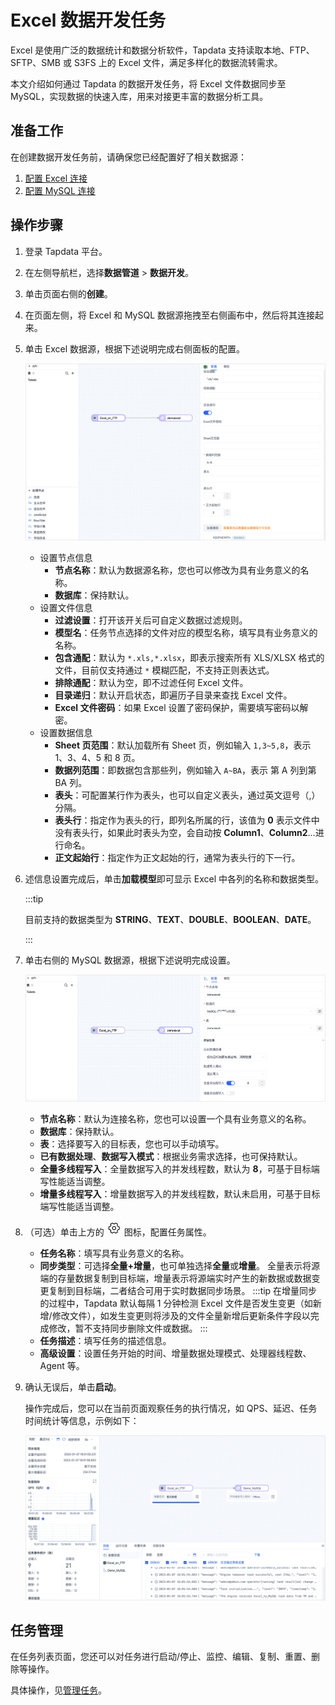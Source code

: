 # Excel 数据开发任务

Excel 是使用广泛的数据统计和数据分析软件，Tapdata 支持读取本地、FTP、SFTP、SMB 或 S3FS 上的 Excel 文件，满足多样化的数据流转需求。

本文介绍如何通过 Tapdata 的数据开发任务，将 Excel 文件数据同步至 MySQL，实现数据的快速入库，用来对接更丰富的数据分析工具。

## 准备工作

在创建数据开发任务前，请确保您已经配置好了相关数据源：

1. [配置 Excel 连接](../user-guide/connect-database/connect-excel.md)
2. [配置 MySQL 连接](../user-guide/connect-database/connect-mysql.md)

## 操作步骤

1. 登录 Tapdata 平台。

2. 在左侧导航栏，选择**数据管道** > **数据开发**。

3. 单击页面右侧的**创建**。

4. 在页面左侧，将 Excel 和 MySQL 数据源拖拽至右侧画布中，然后将其连接起来。

5. 单击 Excel 数据源，根据下述说明完成右侧面板的配置。

   ![Excel 数据源设置](../images/data_develop_excel.png)

   * 设置节点信息
     * **节点名称**：默认为数据源名称，您也可以修改为具有业务意义的名称。
     * **数据库**：保持默认。
   * 设置文件信息
     * **过滤设置**：打开该开关后可自定义数据过滤规则。
     * **模型名**：任务节点选择的文件对应的模型名称，填写具有业务意义的名称。
     * **包含通配**：默认为 `*.xls,*.xlsx`，即表示搜索所有 XLS/XLSX 格式的文件，目前仅支持通过 `*` 模糊匹配，不支持正则表达式。
     * **排除通配**：默认为空，即不过滤任何 Excel 文件。
     * **目录递归**：默认开启状态，即遍历子目录来查找 Excel 文件。
     * **Excel 文件密码**：如果 Excel 设置了密码保护，需要填写密码以解密。
   * 设置数据信息
     * **Sheet 页范围**：默认加载所有 Sheet 页，例如输入 `1,3~5,8`，表示 1、3、4、5 和 8 页。
     * **数据列范围**：即数据包含那些列，例如输入 `A~BA`，表示 第 A 列到第 BA 列。
     * **表头**：可配置某行作为表头，也可以自定义表头，通过英文逗号（,）分隔。
     * **表头行**：指定作为表头的行，即列名所属的行，该值为 **0** 表示文件中没有表头行，如果此时表头为空，会自动按 **Column1**、**Column2**...进行命名。
     * **正文起始行**：指定作为正文起始的行，通常为表头行的下一行。

6. 述信息设置完成后，单击**加载模型**即可显示 Excel 中各列的名称和数据类型。

   :::tip

   目前支持的数据类型为 **STRING**、**TEXT**、**DOUBLE**、**BOOLEAN**、**DATE**。

   :::

7. 单击右侧的 MySQL 数据源，根据下述说明完成设置。

   ![MySQL 节点设置](../images/data_develop_mysql_target.png)

   - **节点名称**：默认为连接名称，您也可以设置一个具有业务意义的名称。
   - **数据库**：保持默认。
   - **表**：选择要写入的目标表，您也可以手动填写。
   - **已有数据处理**、**数据写入模式**：根据业务需求选择，也可保持默认。
   - **全量多线程写入**：全量数据写入的并发线程数，默认为 **8**，可基于目标端写性能适当调整。
   - **增量多线程写入**：增量数据写入的并发线程数，默认未启用，可基于目标端写性能适当调整。

8. （可选）单击上方的 ![setting](../images/setting.png) 图标，配置任务属性。
   - **任务名称**：填写具有业务意义的名称。
   - **同步类型**：可选择**全量+增量**，也可单独选择**全量**或**增量**。 全量表示将源端的存量数据复制到目标端，增量表示将源端实时产生的新数据或数据变更复制到目标端，二者结合可用于实时数据同步场景。
     :::tip
     在增量同步的过程中，Tapdata 默认每隔 1 分钟检测 Excel 文件是否发生变更（如新增/修改文件），如发生变更则将涉及的文件全量新增后更新条件字段以完成修改，暂不支持同步删除文件或数据。
     :::
   - **任务描述**：填写任务的描述信息。
   - **高级设置**：设置任务开始的时间、增量数据处理模式、处理器线程数、Agent 等。

9. 确认无误后，单击**启动**。

   操作完成后，您可以在当前页面观察任务的执行情况，如 QPS、延迟、任务时间统计等信息，示例如下：

   ![任务监控](../images/data_develop_excel_result.png)



## 任务管理

在任务列表页面，您还可以对任务进行启动/停止、监控、编辑、复制、重置、删除等操作。

具体操作，见[管理任务](../user-guide/data-pipeline/data-development/monitor-task.md)。
